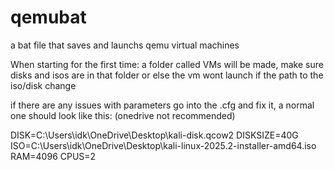# qemubat
a bat file that saves and launchs qemu virtual machines

When starting for the first time: a folder called VMs will be made, make sure disks and isos are in that folder or else the vm wont launch if the path to the iso/disk change

if there are any issues with parameters go into the .cfg and fix it, a normal one should look like this: (onedrive not recommended)

DISK=C:\Users\idk\OneDrive\Desktop\kali-disk.qcow2
DISKSIZE=40G
ISO=C:\Users\idk\OneDrive\Desktop\kali-linux-2025.2-installer-amd64.iso
RAM=4096
CPUS=2

